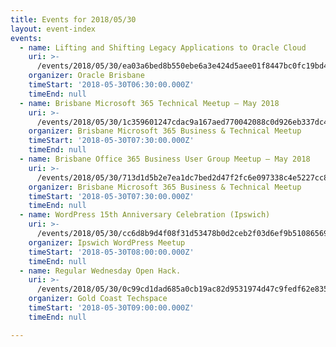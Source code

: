 ```yaml
---
title: Events for 2018/05/30
layout: event-index
events:
  - name: Lifting and Shifting Legacy Applications to Oracle Cloud
    uri: >-
      /events/2018/05/30/ea03a6bed8b550ebe6a3e424d5aee01f8447bc0fc19bd4c20cf2a89fd5ae9f9b
    organizer: Oracle Brisbane
    timeStart: '2018-05-30T06:30:00.000Z'
    timeEnd: null
  - name: Brisbane Microsoft 365 Technical Meetup – May 2018
    uri: >-
      /events/2018/05/30/1c359601247cdac9a167aed770042088c0d926eb337dc4ad97bda4a5ccd9550e
    organizer: Brisbane Microsoft 365 Business & Technical Meetup
    timeStart: '2018-05-30T07:30:00.000Z'
    timeEnd: null
  - name: Brisbane Office 365 Business User Group Meetup – May 2018
    uri: >-
      /events/2018/05/30/713d1d5b2e7ea1dc7bed2d47f2fc6e097338c4e5227cc8804f8ce87bd57ef07a
    organizer: Brisbane Microsoft 365 Business & Technical Meetup
    timeStart: '2018-05-30T07:30:00.000Z'
    timeEnd: null
  - name: WordPress 15th Anniversary Celebration (Ipswich)
    uri: >-
      /events/2018/05/30/cc6d8b9d4f08f31d53478b0d2ceb2f03d6ef9b51086569475327d7ecadeded2d
    organizer: Ipswich WordPress Meetup
    timeStart: '2018-05-30T08:00:00.000Z'
    timeEnd: null
  - name: Regular Wednesday Open Hack.
    uri: >-
      /events/2018/05/30/0c99cd1dad685a0cb19ac82d9531974d47c9fedf62e83558c37071742239b880
    organizer: Gold Coast Techspace
    timeStart: '2018-05-30T09:00:00.000Z'
    timeEnd: null

---
```

